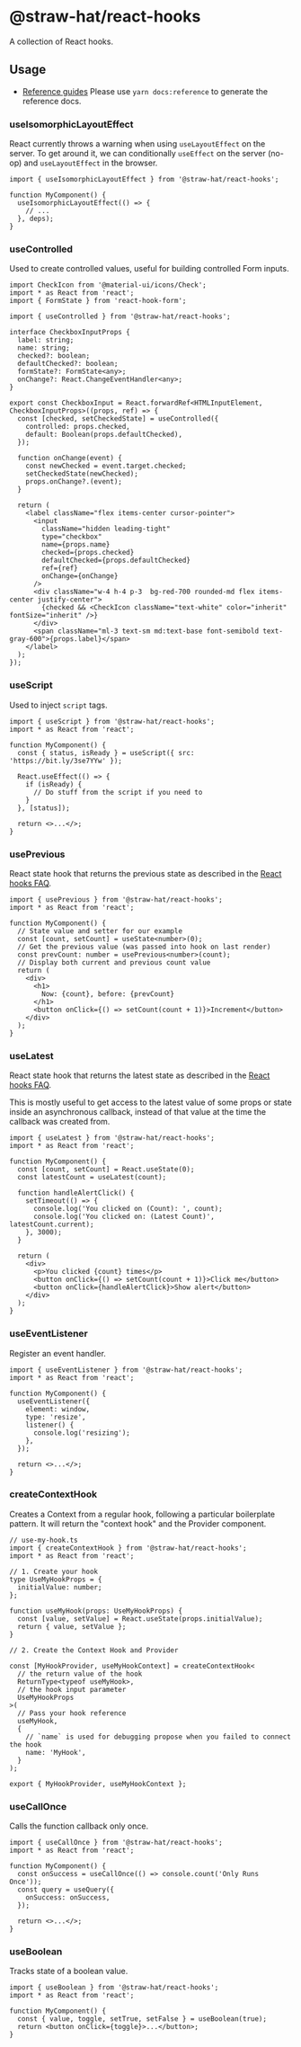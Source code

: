# @straw-hat/react-hooks

A collection of React hooks.

## Usage

- [Reference guides](./docs/reference/index.html) Please use `yarn docs:reference`
  to generate the reference docs.

### useIsomorphicLayoutEffect

React currently throws a warning when using `useLayoutEffect` on the server. To
get around it, we can conditionally `useEffect` on the server (no-op) and
`useLayoutEffect` in the browser.

```tsx
import { useIsomorphicLayoutEffect } from '@straw-hat/react-hooks';

function MyComponent() {
  useIsomorphicLayoutEffect(() => {
    // ...
  }, deps);
}
```

### useControlled

Used to create controlled values, useful for building controlled Form inputs.

```tsx
import CheckIcon from '@material-ui/icons/Check';
import * as React from 'react';
import { FormState } from 'react-hook-form';

import { useControlled } from '@straw-hat/react-hooks';

interface CheckboxInputProps {
  label: string;
  name: string;
  checked?: boolean;
  defaultChecked?: boolean;
  formState?: FormState<any>;
  onChange?: React.ChangeEventHandler<any>;
}

export const CheckboxInput = React.forwardRef<HTMLInputElement, CheckboxInputProps>((props, ref) => {
  const [checked, setCheckedState] = useControlled({
    controlled: props.checked,
    default: Boolean(props.defaultChecked),
  });

  function onChange(event) {
    const newChecked = event.target.checked;
    setCheckedState(newChecked);
    props.onChange?.(event);
  }

  return (
    <label className="flex items-center cursor-pointer">
      <input
        className="hidden leading-tight"
        type="checkbox"
        name={props.name}
        checked={props.checked}
        defaultChecked={props.defaultChecked}
        ref={ref}
        onChange={onChange}
      />
      <div className="w-4 h-4 p-3  bg-red-700 rounded-md flex items-center justify-center">
        {checked && <CheckIcon className="text-white" color="inherit" fontSize="inherit" />}
      </div>
      <span className="ml-3 text-sm md:text-base font-semibold text-gray-600">{props.label}</span>
    </label>
  );
});
```

### useScript

Used to inject `script` tags.

```tsx
import { useScript } from '@straw-hat/react-hooks';
import * as React from 'react';

function MyComponent() {
  const { status, isReady } = useScript({ src: 'https://bit.ly/3se7YYw' });

  React.useEffect(() => {
    if (isReady) {
      // Do stuff from the script if you need to
    }
  }, [status]);

  return <>...</>;
}
```

### usePrevious

React state hook that returns the previous state as described in the
[React hooks FAQ](https://reactjs.org/docs/hooks-faq.html#how-to-get-the-previous-props-or-state).

```tsx
import { usePrevious } from '@straw-hat/react-hooks';
import * as React from 'react';

function MyComponent() {
  // State value and setter for our example
  const [count, setCount] = useState<number>(0);
  // Get the previous value (was passed into hook on last render)
  const prevCount: number = usePrevious<number>(count);
  // Display both current and previous count value
  return (
    <div>
      <h1>
        Now: {count}, before: {prevCount}
      </h1>
      <button onClick={() => setCount(count + 1)}>Increment</button>
    </div>
  );
}
```

### useLatest

React state hook that returns the latest state as described in the [React hooks FAQ](https://reactjs.org/docs/hooks-faq.html#why-am-i-seeing-stale-props-or-state-inside-my-function).

This is mostly useful to get access to the latest value of some props or state
inside an asynchronous callback, instead of that value at the time the callback
was created from.

```tsx
import { useLatest } from '@straw-hat/react-hooks';
import * as React from 'react';

function MyComponent() {
  const [count, setCount] = React.useState(0);
  const latestCount = useLatest(count);

  function handleAlertClick() {
    setTimeout(() => {
      console.log('You clicked on (Count): ', count);
      console.log('You clicked on: (Latest Count)', latestCount.current);
    }, 3000);
  }

  return (
    <div>
      <p>You clicked {count} times</p>
      <button onClick={() => setCount(count + 1)}>Click me</button>
      <button onClick={handleAlertClick}>Show alert</button>
    </div>
  );
}
```

### useEventListener

Register an event handler.

```tsx
import { useEventListener } from '@straw-hat/react-hooks';
import * as React from 'react';

function MyComponent() {
  useEventListener({
    element: window,
    type: 'resize',
    listener() {
      console.log('resizing');
    },
  });

  return <>...</>;
}
```

### createContextHook

Creates a Context from a regular hook, following a particular boilerplate
pattern. It will return the "context hook" and the Provider component.

```tsx
// use-my-hook.ts
import { createContextHook } from '@straw-hat/react-hooks';
import * as React from 'react';

// 1. Create your hook
type UseMyHookProps = {
  initialValue: number;
};

function useMyHook(props: UseMyHookProps) {
  const [value, setValue] = React.useState(props.initialValue);
  return { value, setValue };
}

// 2. Create the Context Hook and Provider

const [MyHookProvider, useMyHookContext] = createContextHook<
  // the return value of the hook
  ReturnType<typeof useMyHook>,
  // the hook input parameter
  UseMyHookProps
>(
  // Pass your hook reference
  useMyHook,
  {
    // `name` is used for debugging propose when you failed to connect the hook
    name: 'MyHook',
  }
);

export { MyHookProvider, useMyHookContext };
```

### useCallOnce

Calls the function callback only once.

```tsx
import { useCallOnce } from '@straw-hat/react-hooks';
import * as React from 'react';

function MyComponent() {
  const onSuccess = useCallOnce(() => console.count('Only Runs Once'));
  const query = useQuery({
    onSuccess: onSuccess,
  });

  return <>...</>;
}
```

### useBoolean

Tracks state of a boolean value.

```tsx
import { useBoolean } from '@straw-hat/react-hooks';
import * as React from 'react';

function MyComponent() {
  const { value, toggle, setTrue, setFalse } = useBoolean(true);
  return <button onClick={toggle}>...</button>;
}
```
